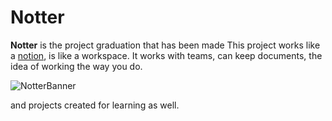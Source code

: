 # Notter
**Notter** is the project graduation that has been made This project works like a [notion](https://www.notion.so/), is like a workspace. It works with teams, can keep documents, the idea of ​​working the way you do.

![NotterBanner](https://media.discordapp.net/attachments/954284761969487873/955579933516779570/Untitled_1.png?width=2520&height=836)

and projects created for learning as well.
